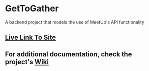 # GetToGather
A backend project that models the use of MeetUp's API functionality

## [Live Link To Site](https://get-to-gather.onrender.com/)

## For additional documentation, check the project's [Wiki](https://github.com/ansorokey/GetToGather/wiki)

